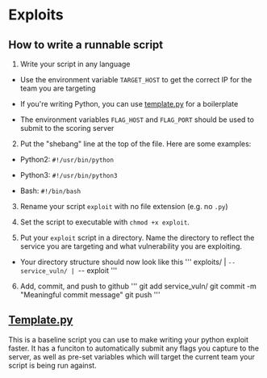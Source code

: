 # Exploits

## How to write a runnable script

1. Write your script in any language

  - Use the environment variable `TARGET_HOST` to get the correct IP for the team you are targeting 

  - If you're writing Python, you can use [template.py](./template.py) for a boilerplate

  - The environment variables `FLAG_HOST` and `FLAG_PORT` should be used to submit to the scoring server

2. Put the "shebang" line at the top of the file. Here are some examples:

  - Python2: `#!/usr/bin/python`

  - Python3: `#!/usr/bin/python3`

  - Bash: `#!/bin/bash`

3. Rename your script `exploit` with no file extension (e.g. no `.py`)

4. Set the script to executable with `chmod +x exploit`.

5. Put your `exploit` script in a directory. Name the directory to reflect the service you are targeting and what vulnerability you are exploiting. 

  - Your directory structure should now look like this
  '''
exploits/
|
`-- service_vuln/
    |
    `-- exploit
  '''

6. Add, commit, and push to github
'''
git add service_vuln/
git commit -m "Meaningful commit message"
git push
'''

## [Template.py](./template.py)

This is a baseline script you can use to make writing your python exploit faster. It has a funciton to automatically submit any flags you capture to the server, as well as pre-set variables which will target the current team your script is being run against.
